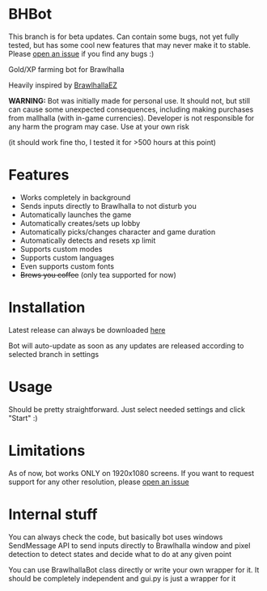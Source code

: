 # BHBot
This branch is for beta updates.
Can contain some bugs, not yet fully tested, but has some cool new features that may never make it to stable.
Please [open an issue](https://github.com/sovamorco/bhbot/issues) if you find any bugs :)

Gold/XP farming bot for Brawlhalla

Heavily inspired by [BrawlhallaEZ](https://github.com/jamunano/BrawlhallaEZ)


**WARNING:** Bot was initially made for personal use.
It should not, but still can cause some unexpected consequences, including making purchases from mallhalla (with in-game currencies).
Developer is not responsible for any harm the program may case. Use at your own risk

(it should work fine tho, I tested it for >500 hours at this point)

# Features

- Works completely in background
- Sends inputs directly to Brawlhalla to not disturb you
- Automatically launches the game
- Automatically creates/sets up lobby
- Automatically picks/changes character and game duration
- Automatically detects and resets xp limit
- Supports custom modes
- Supports custom languages
- Even supports custom fonts
- ~~Brews you coffee~~ (only tea supported for now)

# Installation
Latest release can always be downloaded [here](https://sovamor.co/bhbot)

Bot will auto-update as soon as any updates are released according to selected branch in settings

# Usage
Should be pretty straightforward. Just select needed settings and click "Start" :)

# Limitations
As of now, bot works ONLY on 1920x1080 screens. If you want to request support for any other resolution, please [open an issue](https://github.com/sovamorco/bhbot/issues)

# Internal stuff
You can always check the code, but basically bot uses windows SendMessage API to send inputs directly to Brawlhalla window and pixel detection to detect states and
decide what to do at any given point

You can use BrawlhallaBot class directly or write your own wrapper for it. It should be completely independent and gui.py is just a wrapper for it
